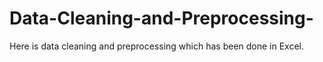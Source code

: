 # Data-Cleaning-and-Preprocessing-
Here is data cleaning and preprocessing which has been done in Excel.
